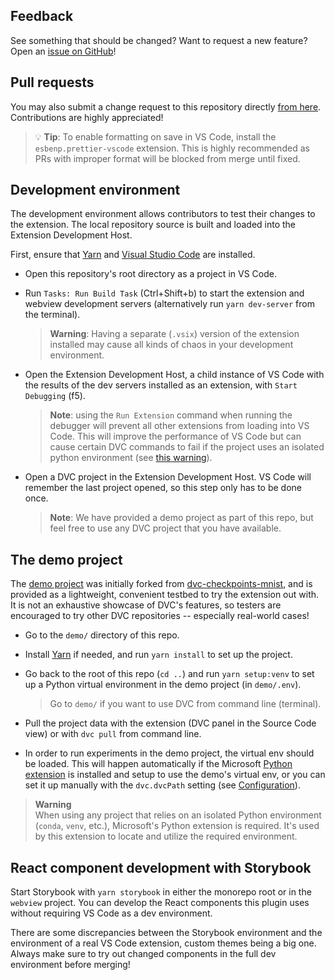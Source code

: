 ## Feedback

See something that should be changed? Want to request a new feature? Open an
[issue on GitHub](https://github.com/iterative/vscode-dvc/issues)!

## Pull requests

You may also submit a change request to this repository directly
[from here](https://github.com/iterative/vscode-dvc/pulls). Contributions are
highly appreciated!

> 💡 **Tip**: To enable formatting on save in VS Code, install the
> `esbenp.prettier-vscode` extension. This is highly recommended as PRs with
> improper format will be blocked from merge until fixed.

## Development environment

The development environment allows contributors to test their changes to the
extension. The local repository source is built and loaded into the Extension
Development Host.

First, ensure that [Yarn](https://yarnpkg.com/) and
[Visual Studio Code](https://code.visualstudio.com) are installed.

- Open this repository's root directory as a project in VS Code.

- Run `Tasks: Run Build Task` (Ctrl+Shift+b) to start the extension and webview
  development servers (alternatively run `yarn dev-server` from the terminal).

  > **Warning**: Having a separate (`.vsix`) version of the extension installed
  > may cause all kinds of chaos in your development environment.

- Open the Extension Development Host, a child instance of VS Code with the
  results of the dev servers installed as an extension, with `Start Debugging`
  (f5).

  > **Note**: using the `Run Extension` command when running the debugger will
  > prevent all other extensions from loading into VS Code. This will improve
  > the performance of VS Code but can cause certain DVC commands to fail if the
  > project uses an isolated python environment (see [this warning](#warning)).

- Open a DVC project in the Extension Development Host. VS Code will remember
  the last project opened, so this step only has to be done once.

  > **Note**: We have provided a demo project as part of this repo, but feel
  > free to use any DVC project that you have available.

## The demo project

The [demo project](demo) was initially forked from [dvc-checkpoints-mnist], and
is provided as a lightweight, convenient testbed to try the extension out with.
It is not an exhaustive showcase of DVC's features, so testers are encouraged to
try other DVC repositories -- especially real-world cases!

- Go to the `demo/` directory of this repo.

- Install [Yarn](https://yarnpkg.com/) if needed, and run `yarn install` to set
  up the project.

- Go back to the root of this repo (`cd ..`) and run `yarn setup:venv` to set up
  a Python virtual environment in the demo project (in `demo/.env`).

  > Go to `demo/` if you want to use DVC from command line (terminal).

- Pull the project data with the extension (DVC panel in the Source Code view)
  or with `dvc pull` from command line.

- In order to run experiments in the demo project, the virtual env should be
  loaded. This will happen automatically if the Microsoft [Python extension] is
  installed and setup to use the demo's virtual env, or you can set it up
  manually with the `dvc.dvcPath` setting (see [Configuration]).

[dvc-checkpoints-mnist]:
  https://github.com/iterative/dvc-checkpoints-mnist/tree/make_checkpoint
[python extension]:
  https://marketplace.visualstudio.com/items?itemName=ms-python.python
[configuration]:
  https://github.com/iterative/vscode-dvc/tree/contrib/demo#configuration

<a id='warning'></a>

> **Warning**  
> When using any project that relies on an isolated Python environment (`conda`,
> `venv`, etc.), Microsoft's Python extension is required. It's used by this
> extension to locate and utilize the required environment.

## React component development with Storybook

Start Storybook with `yarn storybook` in either the monorepo root or in the
`webview` project. You can develop the React components this plugin uses without
requiring VS Code as a dev environment.

There are some discrepancies between the Storybook environment and the
environment of a real VS Code extension, custom themes being a big one. Always
make sure to try out changed components in the full dev environment before
merging!
